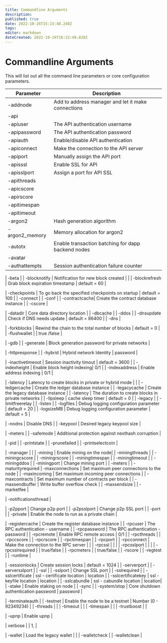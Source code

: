 ```yaml
---
title: Commandline Arguments
description: 
published: true
date: 2022-10-26T15:15:48.240Z
tags: 
editor: markdown
dateCreated: 2022-10-19T16:22:49.820Z
---
```


# Commandline Arguments
This will list out all the command line parameters or core configuration parameters.


 | Parameter | Description |
 |--- |--- |
 | -addnode | Add to address manager and let it make connections | 
 | -api |  
 | -apiuser | The API authentication username | username |
 | -apipassword | The API authentication password | password |     
 | -apiauth | Enable/disable API authentication | 0/1 |
 | -apiconnect | Make the connection to the API server | |
 | -apiport | Manually assign the API port | port number |  
 | -apisssl | Enable SSL for API | 0/1 |
 | -apisslport | Assign a port for API SSL | port number|
 | -apithreads | 
 | -apicscore |
 | -apirscore |
 | -apitimespan |
 | -apitimeout |
 | -argon2 | Hash generation algorithm | |
 | -argon2_memory | Memory allocation for argon2 | |
 | -autotx | Enable transaction batching for dapp backend nodes |
 | -avatar |
 | -authattempts | Session authentication failure counter | default = 3 |
 
 | -beta |
 | -blocknotify | Notification for new block created | |
 | -blockrefresh | Grab block expiration timestamp | default = 60 |
 
 | -checkpoints | To go back the specified checkpoints on startup | default = 100 |
 | -connect |
 | -conf |
 | -contractcache| Create the contract database instance |
 | -cscore |

 
 | -datadir | Core data directory location |
 | -dbcache |
 | -ddos |
 | -dnsupdate | Check if DNS needs update | default = 86400 |
 | -dns |
 

 | -forkblocks | Rewind the chain to the total number of blocks | default = 0 |
 | -flushwallet |        | true /false |
 
 | -gdb |
 | -generate | Block generation password for private networks | 

 
 | -httpresponse |
 | -hybrid | Hybrid network Identity | password |

 | -inactivetimeout | Session inactivity timout | default = 3600 |
 | -indexheight | Enable block height indexing| 0/1 |
 | -indexaddress | Enable address indexing | 0/1 | 
 
 | -latency | Latency to create blocks in private or hybrid mode | |
 | -ledgercache | Create the ledger database instance |
 | -legacycache | Create the legacy database instance |
 | -latency | The duration to create blocks in private networks |
 | -llpsleep | cache sleep timer | default = 0 |
 | -legacy |
 | -limitfreerelay |
 | -listen |
 | -logfiles | Debug logging configuration parameter | default = 20 |
 | -logsizeMB | Debug logging configuration parameter | default = 5 |



 | -nodns | Disable DNS |
 | -keypool |  Desired legacy keypool size |



 | -meters |
 | -safemode | Additional protection against nexthash corruption |

 
 
 | -pid |
 | -printstate |
 | -prunefailed |
 | -printselectcoin |


 
 | -manager | |
 | -mining | Enable mining on the node|
 | -miningthreads |
 | -miningcscore |
 | -miningrscore |
 | -miningtimespan |
 | -miningtimeout |
 | -miningddos |
 | -miningport | Change mining port |
 | -meters |
 | -maturityrequired
 | -maxconnections | Set maximum peer connections to the node |
 | -maxincoming | Set maximum incoming peer connections  |
 | -maxcontracts | Set maximum number of contracts per block |
 | -maxsendbuffer | Write buffer overflow check |
 | -maxsendsize |
 | -marketfee |
 
 | -notificationsthread |

 | -p2pport | Change p2p port |
 | -p2psslport | Change p2p SSL port |
 | -port |
 | -private | Enable the node to run as a private chain |
 
 | -registercache | Create the register database instance |
 | -rpcuser | The RPC authentication - username |
 | -rpcpassword | The RPC authentication - password |
 | -rpcremote | Enable RPC remote access | 0/1 |
 | -rpcthreads |
 | -rpccscore |
 | -rpcrscore |
 | -rpctimespan |
 | -rpcport |
 | -rpcconnect | Make the connection to the RPC server | |
 | -rpcssl | | |
 | -rpcsslport | | |
 | -rpcsslrequired | | true/false |
 | -rpcmeters |  | true/false |
 | -rscore |
 | -regtest |
 | -runtime |

 | -sessionlocks | Create session locks | default = 1024 |
 | -serverport |
 | -serversslport |
 | -ssl |
 | -sslport | Change SSL port |
 | -sslrequired |
 | -sslcertificate | ssl - certificate location | location |
 | -sslcertificatekey | ssl - keyfile location | location |
 | -sslcabundle | ssl - cabundle location | location|
 | -stake | Enable staking on node |
 | -sync |
 | -system/stop | Core shutdown authentication password | password |
 
 | -terminateauth |
 | -testnet | Enable the node to be a testnet | Number (0 - 92349234) |
 | -threads | |
 | -timeout | |
 | -timespan | |
 | -trustboost | |
 
 | -upnp | Enable upnp |
 
 | verbose |    | 1, |
 
 | -wallet | Load the legacy wallet | |
 | -walletcheck |
 | -walletclean |